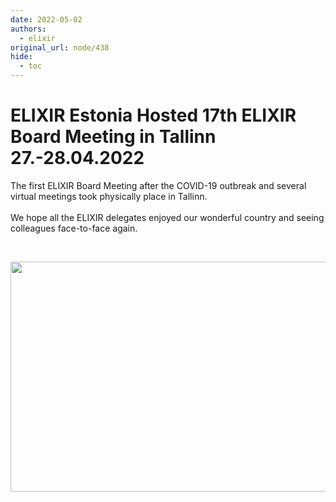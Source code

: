 ```yaml
---
date: 2022-05-02
authors:
  - elixir
original_url: node/438
hide:
  - toc
---
```


# ELIXIR Estonia Hosted 17th ELIXIR Board Meeting in Tallinn 27.-28.04.2022

<p>The first ELIXIR Board Meeting after the COVID-19 outbreak and several virtual meetings took physically place in Tallinn.&nbsp;<br />
<br />
We hope all the ELIXIR delegates enjoyed our wonderful country and seeing colleagues face-to-face again.</p>

<p>&nbsp;</p>

<p style="text-align:center"><img alt="" height="368" src="/sites/default/files/elixirboardtallinn.jpeg" width="800" /></p>

<p>&nbsp;</p>

